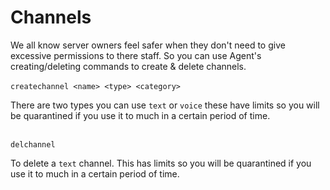 # Channels

We all know server owners feel safer when they don't need to give excessive permissions to there staff. So you can use Agent's creating/deleting commands to create & delete channels.\
\
`createchannel <name> <type> <category>`

There are two types you can use `text` or `voice` these have limits so you will be quarantined if you use it to much in a certain period of time.

\
`delchannel`

To delete a `text` channel. This has limits so you will be quarantined if you use it to much in a certain period of time.
